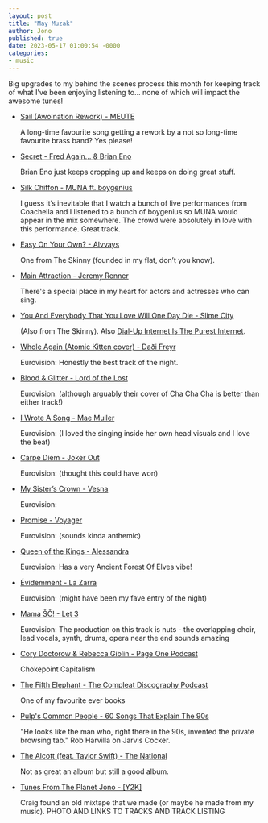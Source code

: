 ```yaml
---
layout: post
title: "May Muzak"
author: Jono
published: true
date: 2023-05-17 01:00:54 -0000
categories: 
- music
---
```


Big upgrades to my behind the scenes process this month for keeping track of what I've been enjoying listening to... none of which will impact the awesome tunes!


* [Sail (Awolnation Rework) - MEUTE](https://www.youtube.com/watch?v=m4C58lmv1J4)

	 A long-time favourite song getting a rework by a not so long-time favourite brass band? Yes please!


* [Secret - Fred Again... & Brian Eno](https://www.youtube.com/watch?v=wq_k-62RpWs)

	 Brian Eno just keeps cropping up and keeps on doing great stuff. 


* [Silk Chiffon - MUNA ft. boygenius](https://www.youtube.com/watch?v=RWJMmYcPTR4)

	 I guess it’s inevitable that I watch a bunch of live performances from Coachella and I listened to a bunch of boygenius so MUNA would appear in the mix somewhere. The crowd were absolutely in love with this performance. Great track. 


* [Easy On Your Own? - Alvvays](https://www.youtube.com/watch?v=gE5RTfmE0Wc)

	 One from The Skinny (founded in my flat, don’t you know). 


* [Main Attraction - Jeremy Renner](https://www.youtube.com/watch?v=jL2DcWB994s)

	 There's a special place in my heart for actors and actresses who can sing.


* [You And Everybody That You Love Will One Day Die - Slime City](https://youtu.be/ADMXSWmJ6PM?t=520)

	 (Also from The Skinny). Also [Dial-Up Internet Is The Purest Internet](https://www.youtube.com/watch?v=Fh_0ESP1AKk).


* [Whole Again (Atomic Kitten cover) - Daði Freyr](https://www.youtube.com/watch?v=SZMZAJjciTg)

	 Eurovision: Honestly the best track of the night.


* [Blood & Glitter - Lord of the Lost](https://www.youtube.com/watch?v=5I9CYu668jA)

	 Eurovision: (although arguably their cover of Cha Cha Cha is better than either track!)


* [I Wrote A Song - Mae Muller](https://www.youtube.com/watch?v=rRaVGKk4k6k)

	 Eurovision: (I loved the singing inside her own head visuals and I love the beat)


* [Carpe Diem - Joker Out](https://www.youtube.com/watch?v=zDBSIGITdY4)

	 Eurovision: (thought this could have won)


* [My Sister’s Crown - Vesna](https://www.youtube.com/watch?v=ag8qxpvTTy0)

	 Eurovision: 


* [Promise - Voyager](https://www.youtube.com/watch?v=agG7ShZGfJM)

	 Eurovision: (sounds kinda anthemic)


* [Queen of the Kings - Alessandra](https://www.youtube.com/watch?v=PUHSM_vTqTI)

	 Eurovision: Has a very Ancient Forest Of Elves vibe!


* [Évidemment - La Zarra](https://www.youtube.com/watch?v=YdWooN4U6rY)

	 Eurovision: (might have been my fave entry of the night)


* [Mama ŠČ! - Let 3](https://www.youtube.com/watch?v=JPiY1v3EfNc)

	 Eurovision: The production on this track is nuts - the overlapping choir, lead vocals, synth, drums, opera near the end sounds amazing


* [Cory Doctorow & Rebecca Giblin - Page One Podcast](https://open.spotify.com/episode/40C8vYBqndm9YJeH73EDJy?si=00a67b90f0624440)

	 Chokepoint Capitalism


* [The Fifth Elephant - The Compleat Discography Podcast](https://open.spotify.com/episode/6xVRmeq6ZDkvfJC2oj4rYh?si=66ddc3afef2d43a7)

	 One of my favourite ever books


* [Pulp's Common People - 60 Songs That Explain The 90s](https://open.spotify.com/episode/54f6ZIUaIZy30mRiz6y7YT?si=c413df18751a47ed)

	 "He looks like the man who, right there in the 90s, invented the private browsing tab." Rob Harvilla on Jarvis Cocker.


* [The Alcott (feat. Taylor Swift) - The National](https://www.youtube.com/watch?v=wCqoNu36y2o)

	 Not as great an album but still a good album. 


* [Tunes From The Planet Jono - \[Y2K\]](https://www.youtube.com/playlist?list=PLc3-HN0QXHDoK9jvMLwySXhpNS-03qq9Q )

	 Craig found an old mixtape that we made (or maybe he made from my music). PHOTO AND LINKS TO TRACKS AND TRACK LISTING

